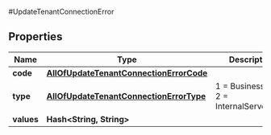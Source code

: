 #UpdateTenantConnectionError

## Properties
Name | Type | Description | Notes
------------ | ------------- | ------------- | -------------
**code** | [**AllOfUpdateTenantConnectionErrorCode**](AllOfUpdateTenantConnectionErrorCode.md) |  | [optional] 
**type** | [**AllOfUpdateTenantConnectionErrorType**](AllOfUpdateTenantConnectionErrorType.md) |   1 &#x3D; BusinessLogic  2 &#x3D; InternalServerError | [optional] 
**values** | **Hash&lt;String, String&gt;** |  | [optional] 

